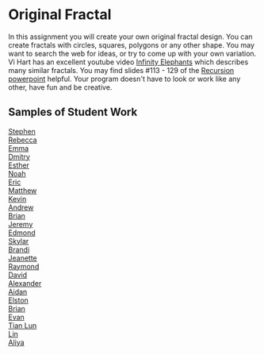 Original Fractal
===============

In this assignment you will create your own original fractal design. You can create  fractals with circles, squares, polygons or any other shape. You may want to search the web for ideas, or try to come up with your own variation. Vi Hart has an excellent youtube video [Infinity Elephants](https://www.youtube.com/watch?v=DK5Z709J2eo) which describes many similar fractals. You may find slides #113 - 129 of the [Recursion powerpoint](https://drive.google.com/open?id=0Bz2ZkT6qWPYTdFNMNkthaG15X1k) helpful. Your program doesn't have to look or work like any other, have fun and be creative.

Samples of Student Work
-----------------------
[Stephen](http://stephan-xie-01.github.io/OriginalFractal/)  
[Rebecca](http://rebeckur.github.io/OriginalFractal/)  
[Emma](http://emma-wong.github.io/OriginalFractal/)  
[Dmitry](http://dkuliaev.github.io/OriginalFractal/)  
[Esther](http://elam2016.github.io/OriginalFractal/)  
[Noah](http://noahzpepper.github.io/OriginalFractal/)  
[Eric](http://erickango.github.io/OriginalFractal/)  
[Matthew](http://yeahmatts.github.io/OriginalFractal/)  
[Kevin](http://oohklim.github.io/OriginalFractal/)  
[Andrew](http://andrewtheo.github.io/OriginalFractal/)  
[Brian](http://btx123.github.io/OriginalFractal/)  
[Jeremy](http://gitrektapcs.github.io/OriginalFractal/)  
[Edmond](http://edmondsitu.github.io/OriginalFractal/)  
[Skylar](http://sky121.github.io/OriginalFractal/)  
[Brandi](http://brw1221.github.io/OriginalFractal/)  
[Jeanette](http://roquefortt.github.io/OriginalFractal/)  
[Raymond](http://raymondshew.github.io/OriginalFractal/)  
[David](http://unuse45.github.io/OriginalFractal/)  
[Alexander](http://alzhu1.github.io/OriginalFractal/)  
[Aidan](https://hakyojin.github.io/OriginalFractal/)  
[Elston](http://458elma.github.io/OriginalFractal/)  
[Brian](http://librian415.github.io/OriginalFractal/)  
[Evan](http://evhuang.github.io/OriginalFractal/)  
[Tian Lun](http://tianlunlee.github.io/OriginalFractal/)  
[Lin](http://lin00.github.io/OriginalFractal/)  
[Aliya](http://aliyachambless.github.io/OriginalFractal/)  

